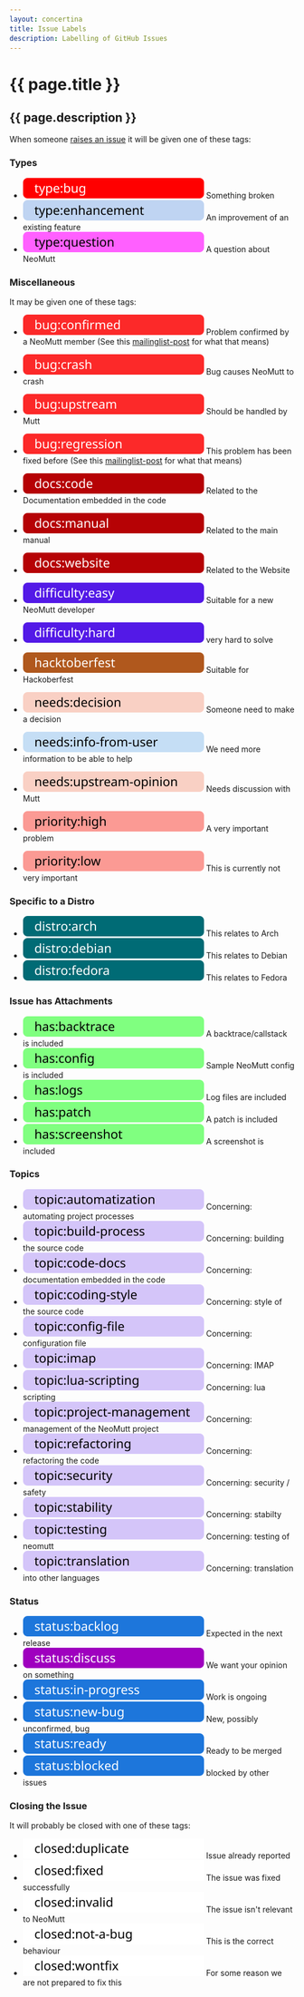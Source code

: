 ```yaml
---
layout: concertina
title: Issue Labels
description: Labelling of GitHub Issues
---
```


# {{ page.title }}

## {{ page.description }}

When someone [raises an issue](https://github.com/neomutt/neomutt/issues) it will be given one of these tags:

### Types

- [![type:bug](/images/labels/type-bug.svg)](https://github.com/neomutt/neomutt/labels/type%3Abug)                                        Something broken            
- [![type:enhancement](/images/labels/type-enhancement.svg)](https://github.com/neomutt/neomutt/labels/type%3Aenhancement)                An improvement of an existing feature
- [![type:question](/images/labels/type-question.svg)](https://github.com/neomutt/neomutt/labels/type%3Aquestion)                         A question about NeoMutt    

### Miscellaneous

It may be given one of these tags:

- [![bug:confirmed](/images/labels/bug-confirmed.svg)](https://github.com/neomutt/neomutt/labels/bug%3Aconfirmed)                                            Problem confirmed by a NeoMutt member (See this [mailinglist-post] for what that means)
- [![bug:crash](/images/labels/bug-crash.svg)](https://github.com/neomutt/neomutt/labels/bug%3Acrash)                                                        Bug causes NeoMutt to crash
- [![bug:upstream](/images/labels/bug-upstream.svg)](https://github.com/neomutt/neomutt/labels/bug%3Aupstream)                                               Should be handled by Mutt
- [![bug:regression](/images/labels/bug-regression.svg)](https://github.com/neomutt/neomutt/labels/bug%3Aregression)                                         This problem has been fixed before (See this [mailinglist-post] for what that means)

- [![docs:code](/images/labels/docs-code.svg)](https://github.com/neomutt/neomutt/labels/docs%3Acode)                                                        Related to the Documentation embedded in the code
- [![docs:manual](/images/labels/docs-manual.svg)](https://github.com/neomutt/neomutt/labels/docs%3Amanual)                                                  Related to the main manual
- [![docs:website](/images/labels/docs-website.svg)](https://github.com/neomutt/neomutt/labels/docs%3Awebsite)                                               Related to the Website

- [![difficulty-easy](/images/labels/difficulty-easy.svg)](https://github.com/neomutt/neomutt/labels/difficulty%3Aeasy)                                                                         Suitable for a new NeoMutt developer
- [![difficulty-hard](/images/labels/difficulty-hard.svg)](https://github.com/neomutt/neomutt/issues?utf8=%E2%9C%93&q=label%3Adifficulty%3Ahard)                                                                         very hard to solve
- [![hacktoberfest](/images/labels/hacktoberfest.svg)](https://github.com/neomutt/neomutt/labels/hacktoberfest)                                              Suitable for Hackoberfest

- [![needs:decision](/images/labels/needs-decision.svg)](https://github.com/neomutt/neomutt/labels/needs%3Adecision)                                         Someone need to make a decision
- [![needs:info from user](/images/labels/needs-info-from-user.svg)](https://github.com/neomutt/neomutt/labels/needs%3Ainfo%20from%20user)                   We need more information to be able to help
- [![needs:upstream-opinion](/images/labels/needs-upstream-opinion.svg)](https://github.com/neomutt/neomutt/labels/needs%3Aupstream-opinion)                 Needs discussion with Mutt

- [![priority:high](/images/labels/priority-high.svg)](https://github.com/neomutt/neomutt/labels/priority%3Ahigh)                                            A very important problem
- [![priority:low](/images/labels/priority-low.svg)](https://github.com/neomutt/neomutt/labels/priority%3Alow)                                               This is currently not very important

### Specific to a Distro

- [![distro:arch](/images/labels/distro-arch.svg)](https://github.com/neomutt/neomutt/labels/distro%3Aarch)        This relates to Arch   
- [![distro:debian](/images/labels/distro-debian.svg)](https://github.com/neomutt/neomutt/labels/distro%3Adebian)  This relates to Debian 
- [![distro:fedora](/images/labels/distro-fedora.svg)](https://github.com/neomutt/neomutt/labels/distro%3Afedora)  This relates to Fedora 

### Issue has Attachments

- [![has:backtrace](/images/labels/has-backtrace.svg)](https://github.com/neomutt/neomutt/labels/has%3Abacktrace)     A backtrace/callstack is included 
- [![has:config](/images/labels/has-config.svg)](https://github.com/neomutt/neomutt/labels/has%3Aconfig)              Sample NeoMutt config is included 
- [![has:logs](/images/labels/has-logs.svg)](https://github.com/neomutt/neomutt/labels/has%3Alogs)                    Log files are included            
- [![has:patch](/images/labels/has-patch.svg)](https://github.com/neomutt/neomutt/labels/has%3Apatch)                 A patch is included               
- [![has:screenshot](/images/labels/has-screenshot.svg)](https://github.com/neomutt/neomutt/labels/has%3Ascreenshot)  A screenshot is included          

### Topics

- [![topic:automatization](/images/labels/topic-automatization.svg)](https://github.com/neomutt/neomutt/labels/topic%3Aautomatization)              Concerning: automating project processes
- [![topic:build process](/images/labels/topic-build-process.svg)](https://github.com/neomutt/neomutt/labels/topic%3Abuild%20process)               Concerning: building the source code
- [![topic:code docs](/images/labels/topic-code-docs.svg)](https://github.com/neomutt/neomutt/labels/topic%3Acode%20docs)                           Concerning: documentation embedded in the code
- [![topic:coding-style](/images/labels/topic-coding-style.svg)](https://github.com/neomutt/neomutt/labels/topic%3Acoding-style)                    Concerning: style of the source code
- [![topic:config file](/images/labels/topic-config-file.svg)](https://github.com/neomutt/neomutt/labels/topic%3Aconfig%20file)                     Concerning: configuration file
- [![topic:imap](/images/labels/topic-imap.svg)](https://github.com/neomutt/neomutt/labels/topic%3Aimap)                                            Concerning: IMAP
- [![topic:lua-scripting](/images/labels/topic-lua-scripting.svg)](https://github.com/neomutt/neomutt/labels/topic%3Alua-scripting)                 Concerning: lua scripting
- [![topic:project-management](/images/labels/topic-project-management.svg)](https://github.com/neomutt/neomutt/labels/topic%3Aproject-management)  Concerning: management of the NeoMutt project
- [![topic:refactoring](/images/labels/topic-refactoring.svg)](https://github.com/neomutt/neomutt/labels/topic%3Arefactoring)                       Concerning: refactoring the code
- [![topic:security](/images/labels/topic-security.svg)](https://github.com/neomutt/neomutt/labels/topic%3Asecurity)                                Concerning: security / safety
- [![topic:stability](/images/labels/topic-stability.svg)](https://github.com/neomutt/neomutt/labels/topic%3Astability)                             Concerning: stabilty
- [![topic:testing](/images/labels/topic-testing.svg)](https://github.com/neomutt/neomutt/labels/topic%3Atesting)                                   Concerning: testing of neomutt
- [![topic:translation](/images/labels/topic-translation.svg)](https://github.com/neomutt/neomutt/labels/topic%3Atranslation)                       Concerning: translation into other languages

### Status

- [![status:backlog](/images/labels/status-backlog.svg)](https://github.com/neomutt/neomutt/labels/status%3Abacklog)              Expected in the next release
- [![status:discuss](/images/labels/status-discuss.svg)](https://github.com/neomutt/neomutt/labels/status%3Adiscuss)              We want your opinion on something
- [![status:in-progress](/images/labels/status-in-progress.svg)](https://github.com/neomutt/neomutt/labels/status%3Ain-progress)  Work is ongoing
- [![status:new-bug](/images/labels/status-new-bug.svg)](https://github.com/neomutt/neomutt/labels/status%3Anew-bug)              New, possibly unconfirmed, bug
- [![status:ready](/images/labels/status-ready.svg)](https://github.com/neomutt/neomutt/labels/status%3Aready)                    Ready to be merged
- [![status:blocked](/images/labels/status-blocked.svg)](https://github.com/neomutt/neomutt/labels/status%3Ablocked)              blocked by other issues

### Closing the Issue

It will probably be closed with one of these tags:

- [![closed:duplicate](/images/labels/closed-duplicate.svg)](https://github.com/neomutt/neomutt/labels/closed%3Aduplicate)      Issue already reported                          
- [![closed:fixed](/images/labels/closed-fixed.svg)](https://github.com/neomutt/neomutt/labels/closed%3Afixed)                  The issue was fixed successfully                
- [![closed:invalid](/images/labels/closed-invalid.svg)](https://github.com/neomutt/neomutt/labels/closed%3Ainvalid)            The issue isn't relevant to NeoMutt             
- [![closed:not a bug](/images/labels/closed-not-a-bug.svg)](https://github.com/neomutt/neomutt/labels/closed%3Anot%20a%20bug)  This is the correct behaviour                   
- [![closed:wontfix](/images/labels/closed-wontfix.svg)](https://github.com/neomutt/neomutt/labels/closed%3Awontfix)            For some reason we are not prepared to fix this 


[mailinglist-post]: http://mailman.neomutt.org/pipermail/neomutt-devel-neomutt.org/2017-April/000371.html
